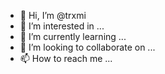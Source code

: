 - 👋 Hi, I’m @trxmi
- 👀 I’m interested in ...
- 🌱 I’m currently learning ...
- 💞️ I’m looking to collaborate on ...
- 📫 How to reach me ...

<!---
trxmi/trxmi is a ✨ special ✨ repository because its `README.md` (this file) appears on your GitHub profile.
You can click the Preview link to take a look at your changes.
--->

